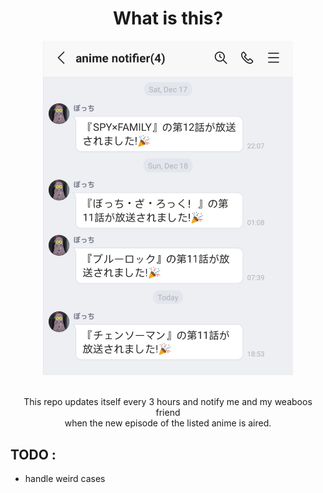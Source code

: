 <div display="flex" align="center" >
   <h1>What is this?</h1>
   <img width="400px" src="./img/Screenshot_20221221_185553.jpg"> 
   <br/>
   <br/>
   <p>
   This repo updates itself every 3 hours and notify me and my weaboos friend <br/>when the new episode of the listed anime is aired.
   </p>
</div>

## TODO :
- handle weird cases
